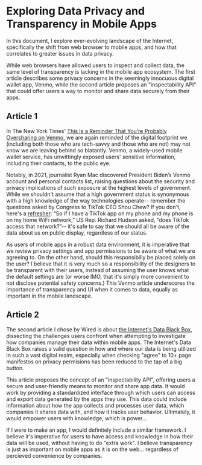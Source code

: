 # Exploring Data Privacy and Transparency in Mobile Apps
In this document, I explore ever-evolving landscape of the Internet, specifically the shift from web browser to mobile apps, and how that correlates to greater issues in data privacy. 

While web browsers have allowed users to inspect and collect data, the same level of transparency is lacking in the mobile app ecosystem. The first article describes some privacy concerns in the seemingly innocuous digital wallet app, Venmo, while the second article proposes an "inspectability API" that could offer users a way to monitor and share data securely from their apps.

## Article 1
In The New York Times' [This Is a Reminder That You’re Probably Oversharing on Venmo](https://www.nytimes.com/2023/08/09/technology/personaltech/venmo-privacy-oversharing.html), we are again reminded of the digital footprint we (including both those who are tech-savvy and those who are not) may not know we are leaving behind so blatantly. Venmo, a widely-used mobile wallet service, has unwittingly exposed users' sensitive information, including their contacts, to the public eye. 

Notably, in 2021, journalist Ryan Mac discovered President Biden’s Venmo account and personal contacts list, raising questions about the security and privacy implications of such exposure at the highest levels of government. While we shouldn't assume that a high government status is synonymous with a high knowledge of the way technologies operate-- remember the questions asked by Congress to TikTok CEO Shou Chew? If you don't, here's a [refresher](https://www.cnn.com/2023/03/25/tech/tiktok-user-reaction-hearing/index.html): “So if I have a TikTok app on my phone and my phone is on my home WiFi network,” US Rep. Richard Hudson asked, “does TikTok access that network?”-- it's safe to say that we should all be aware of the data about us on public display, regardless of our status.

As users of mobile apps in a robust data environment, it is imperative that we review privacy settings and app permissions to be aware of what we are agreeing to. On the other hand, should this responsibiliy be placed solely on the user? I believe that it is very much so a responsibility of the designers to be transparent with their users, instead of assuming the user knows what the default settings are (or worse IMO, that it's simply more convenient to not disclose potential safety concerns.) This Venmo article underscores the importance of transparency and UI when it comes to data, equally as important in the mobile landscape.

## Article 2
The second article I chose by Wired is about [the Internet's Data Black Box](https://www.wired.com/story/internet-inspectability-api-data-transparency/), dissecting the challenges users confront when attempting to investigate how companies manage their data within mobile apps. The Internet's Data Black Box raises a valid question in how and where our data is being utilized in such a vast digital realm, especially when checking "agree" to 10+ page manifestos on privacy permisions has been reduced to the tap of a big button. 

This article proposes the concept of an "inspectability API", offering users a secure and user-friendly means to monitor and share app data. It would work by providing a standardized interface through which users can access and export data generated by the apps they use. This data could include information about how the app collects and processes user data, which companies it shares data with, and how it tracks user behavior. Ultimately, it would empower users with knowledge, which is power...

If I were to make an app, I would definitely include a similar framework. I believe it's imperative for users to have access and knowledge in how their data will be used, without having to do "extra work". I believe transparency is just as important on mobile apps as it is on the web... regardless of percieved convenience by companies.


